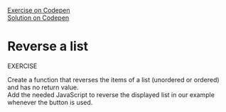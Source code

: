 [Exercise on Codepen](https://codepen.io/noreading/pen/XPvRgd?editors=0010)  
[Solution on Codepen](https://codepen.io/noreading/pen/LJwWPK?editors=0010)

# Reverse a list

EXERCISE

Create a function that reverses the items of a list (unordered or ordered) and has no return value.  
Add the needed JavaScript to reverse the displayed list in our example whenever the button is used.
